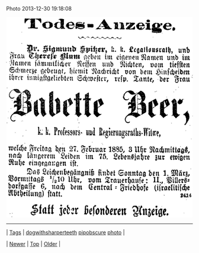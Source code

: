 <!--
title: Photo 2013-12-30 19
date: 2020-06-28T15:27:00.212Z
tags: dogwithsharperteeth, pipobscure, photo
-->


Photo 2013-12-30 19:18:08

![](71659178304-0.jpg)

<!--BOTTOM-POST-NAVIGATION-->
---

| [Tags](tags.md) | [dogwithsharperteeth](tag-dogwithsharperteeth.md) [pipobscure](tag-pipobscure.md) [photo](tag-photo.md) |

| [Newer](71653839154.md) | [Top](index.md) | [Older](71672829475.md) |